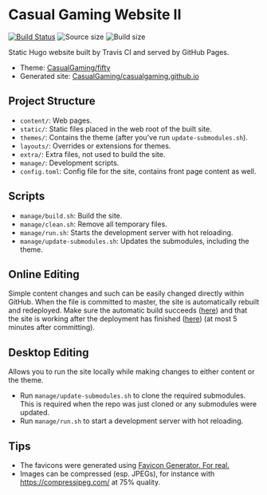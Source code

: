 # Casual Gaming Website II

[![Build Status](https://travis-ci.com/CasualGaming/cag-web-2.svg?branch=master)](https://travis-ci.com/CasualGaming/cag-web-2)
![Source size](https://img.shields.io/github/repo-size/CasualGaming/cag-web-2.svg?label=source%20size)
![Build size](https://img.shields.io/github/repo-size/CasualGaming/casualgaming.github.io.svg?label=build%20size)

Static Hugo website built by Travis CI and served by GitHub Pages.

* Theme: [CasualGaming/fifty](https://github.com/CasualGaming/fifty)
* Generated site: [CasualGaming/casualgaming.github.io](https://github.com/CasualGaming/casualgaming.github.io)

## Project Structure
* `content/`: Web pages.
* `static/`: Static files placed in the web root of the built site.
* `themes/`: Contains the theme (after you've run `update-submodules.sh`).
* `layouts/`: Overrides or extensions for themes.
* `extra/`: Extra files, not used to build the site.
* `manage/`: Development scripts.
* `config.toml`: Config file for the site, contains front page content as well.

## Scripts
* `manage/build.sh`: Build the site.
* `manage/clean.sh`: Remove all temporary files.
* `manage/run.sh`: Starts the development server with hot reloading.
* `manage/update-submodules.sh`: Updates the submodules, including the theme.

## Online Editing
Simple content changes and such can be easily changed directly within GitHub.
When the file is committed to master, the site is automatically rebuilt and redeployed.
Make sure the automatic build succeeds ([here](https://travis-ci.com/CasualGaming/cag-web-2)) and that the site is working after the deployment has finished ([here](https://casualgaming.no)) (at most 5 minutes after committing).

## Desktop Editing
Allows you to run the site locally while making changes to either content or the theme.

* Run `manage/update-submodules.sh` to clone the required submodules. This is required when the repo was just cloned or any submodules were updated.
* Run `manage/run.sh` to start a development server with hot reloading.

## Tips
* The favicons were generated using [Favicon Generator. For real.](https://realfavicongenerator.net/)
* Images can be compressed (esp. JPEGs), for instance with <https://compressjpeg.com/> at 75% quality.
